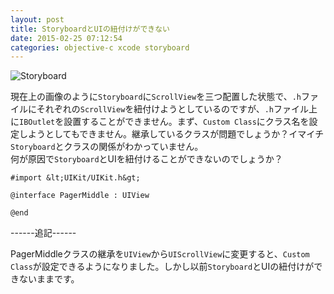 ```yaml
---
layout: post
title: StoryboardとUIの紐付けができない
date: 2015-02-25 07:12:54
categories: objective-c xcode storyboard
---
```

<p><img src="https://i.stack.imgur.com/LBzFk.png" alt="Storyboard"></p>

<p>現在上の画像のように<code>Storyboard</code>に<code>ScrollView</code>を三つ配置した状態で、<code>.h</code>ファイルにそれぞれの<code>ScrollView</code>を紐付けようとしているのですが、<code>.h</code>ファイル上に<code>IBOutlet</code>を設置することができません。まず、<code>Custom Class</code>にクラス名を設定しようとしてもできません。継承しているクラスが問題でしょうか？イマイチ<code>Storyboard</code>とクラスの関係がわかっていません。<br>
何が原因で<code>Storyboard</code>とUIを紐付けることができないのでしょうか？</p>

```
#import &lt;UIKit/UIKit.h&gt;

@interface PagerMiddle : UIView

@end
```

<p>------追記------</p>

<p>PagerMiddleクラスの継承を<code>UIView</code>から<code>UIScrollView</code>に変更すると、<code>Custom Class</code>が設定できるようになりました。しかし以前<code>Storyboard</code>とUIの紐付けができないままです。</p>
